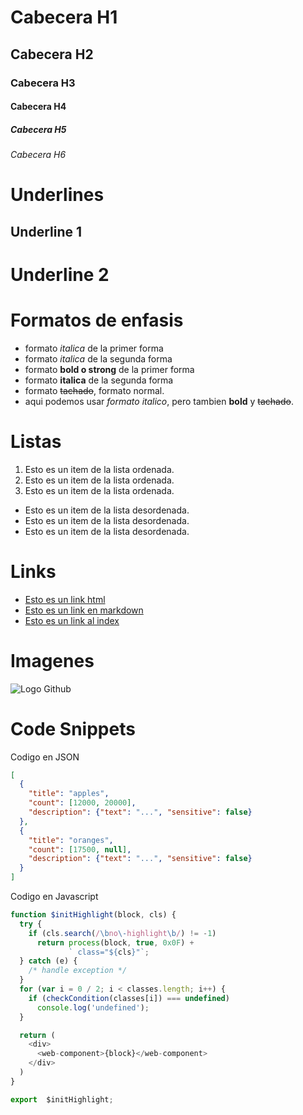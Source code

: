 # Cabecera H1
## Cabecera H2
### Cabecera H3
#### Cabecera H4
##### Cabecera H5
###### Cabecera H6

# Underlines
Underline 1
-----------

Underline 2
===========
# Formatos de enfasis
- formato *italica* de la primer forma
- formato _italica_ de la segunda forma
- formato **bold o strong** de la primer forma
- formato __italica__ de la segunda forma
- formato ~~tachado~~, formato normal.
- aqui podemos usar *formato italico*, pero tambien **bold** y ~~tachado~~.

# Listas
1. Esto es un item de la lista ordenada.
2. Esto es un item de la lista ordenada.
3. Esto es un item de la lista ordenada.
- Esto es un item de la lista desordenada.
- Esto es un item de la lista desordenada.
- Esto es un item de la lista desordenada.

# Links
- <a href="http//google.com">Esto es un link html</a>
- [Esto es un link en markdown](http://www.google.com)
- [Esto es un link al index](index.html)

# Imagenes
![Logo Github](https://www.muycomputerpro.com/wp-content/uploads/2019/12/GitHub_en_China.jpg)

# Code Snippets
Codigo en JSON
```JSON
[
  {
    "title": "apples",
    "count": [12000, 20000],
    "description": {"text": "...", "sensitive": false}
  },
  {
    "title": "oranges",
    "count": [17500, null],
    "description": {"text": "...", "sensitive": false}
  }
]
```
Codigo en Javascript
```Javascript
function $initHighlight(block, cls) {
  try {
    if (cls.search(/\bno\-highlight\b/) != -1)
      return process(block, true, 0x0F) +
             ` class="${cls}"`;
  } catch (e) {
    /* handle exception */
  }
  for (var i = 0 / 2; i < classes.length; i++) {
    if (checkCondition(classes[i]) === undefined)
      console.log('undefined');
  }

  return (
    <div>
      <web-component>{block}</web-component>
    </div>
  )
}

export  $initHighlight;
```
